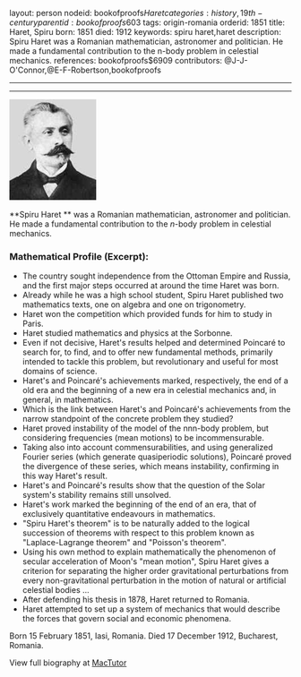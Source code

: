 layout: person
nodeid: bookofproofs$Haret
categories: history,19th-century
parentid: bookofproofs$603
tags: origin-romania
orderid: 1851
title: Haret, Spiru
born: 1851
died: 1912
keywords: spiru haret,haret
description: Spiru Haret was a Romanian mathematician, astronomer and politician. He made a fundamental contribution to the n-body problem in celestial mechanics.
references: bookofproofs$6909
contributors: @J-J-O'Connor,@E-F-Robertson,bookofproofs

---



---

![Haret.jpg](https://github.com/bookofproofs/bookofproofs.github.io/blob/main/_sources/_assets/images/portraits/Haret.jpg?raw=true)

**Spiru Haret ** was a Romanian mathematician, astronomer and politician. He made a fundamental contribution to the _n_-body problem in celestial mechanics.

### Mathematical Profile (Excerpt):
* The country sought independence from the Ottoman Empire and Russia, and the first major steps occurred at around the time Haret was born.
* Already while he was a high school student, Spiru Haret published two mathematics texts, one on algebra and one on trigonometry.
* Haret won the competition which provided funds for him to study in Paris.
* Haret studied mathematics and physics at the Sorbonne.
* Even if not decisive, Haret's results helped and determined Poincaré to search for, to find, and to offer new fundamental methods, primarily intended to tackle this problem, but revolutionary and useful for most domains of science.
* Haret's and Poincaré's achievements marked, respectively, the end of a old era and the beginning of a new era in celestial mechanics and, in general, in mathematics.
* Which is the link between Haret's and Poincaré's achievements from the narrow standpoint of the concrete problem they studied?
* Haret proved instability of the model of the nnn-body problem, but considering frequencies (mean motions) to be incommensurable.
* Taking also into account commensurabilities, and using generalized Fourier series (which generate quasiperiodic solutions), Poincaré proved the divergence of these series, which means instability, confirming in this way Haret's result.
* Haret's and Poincaré's results show that the question of the Solar system's stability remains still unsolved.
* Haret's work marked the beginning of the end of an era, that of exclusively quantitative endeavours in mathematics.
* "Spiru Haret's theorem" is to be naturally added to the logical succession of theorems with respect to this problem known as "Laplace-Lagrange theorem" and "Poisson's theorem".
* Using his own method to explain mathematically the phenomenon of secular acceleration of Moon's "mean motion", Spiru Haret gives a criterion for separating the higher order gravitational perturbations from every non-gravitational perturbation in the motion of natural or artificial celestial bodies ...
* After defending his thesis in 1878, Haret returned to Romania.
* Haret attempted to set up a system of mechanics that would describe the forces that govern social and economic phenomena.

Born 15 February 1851, Iasi, Romania. Died 17 December 1912, Bucharest, Romania.

View full biography at [MacTutor](https://mathshistory.st-andrews.ac.uk/Biographies/Haret/)
